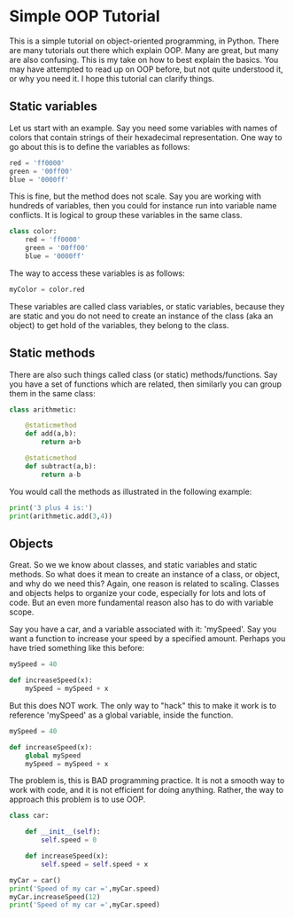 # Simple OOP Tutorial
This is a simple tutorial on object-oriented programming, in Python. There are many tutorials out there which explain OOP. Many are great, but many are also confusing. This is my take on how to best explain the basics. You may have attempted to read up on OOP before, but not quite understood it, or why you need it. I hope this tutorial can clarify things.

## Static variables
Let us start with an example. Say you need some variables with names of colors that contain strings of their hexadecimal representation. One way to go about this is to define the variables as follows:
```python
red = 'ff0000'
green = '00ff00'
blue = '0000ff'
```
This is fine, but the method does not scale. Say you are working with hundreds of variables, then you could for instance run into variable name conflicts. It is logical to group these variables in the same class.
```python
class color:
    red = 'ff0000'
    green = '00ff00'
    blue = '0000ff'
```
The way to access these variables is as follows:
```python
myColor = color.red
```
These variables are called class variables, or static variables, because they are static and you do not need to create an instance of the class (aka an object) to get hold of the variables, they belong to the class.

## Static methods
There are also such things called class (or static) methods/functions. Say you have a set of functions which are related, then similarly you can group them in the same class:
```python
class arithmetic:

    @staticmethod
    def add(a,b):
        return a+b

    @staticmethod
    def subtract(a,b):
        return a-b
```
You would call the methods as illustrated in the following example:
```python
print('3 plus 4 is:')
print(arithmetic.add(3,4))
```


## Objects
Great. So we we know about classes, and static variables and static methods. So what does it mean to create an instance of a class, or object, and why do we need this? Again, one reason is related to scaling. Classes and objects helps to organize your code, especially for lots and lots of code. But an even more fundamental reason also has to do with variable scope.

Say you have a car, and a variable associated with it: 'mySpeed'. Say you want a function to increase your speed by a specified amount. Perhaps you have tried something like this before:
```python
mySpeed = 40

def increaseSpeed(x):
    mySpeed = mySpeed + x
```
But this does NOT work. The only way to "hack" this to make it work is to reference 'mySpeed' as a global variable, inside the function.
```python
mySpeed = 40

def increaseSpeed(x):
    global mySpeed
    mySpeed = mySpeed + x
```
The problem is, this is BAD programming practice. It is not a smooth way to work with code, and it is not efficient for doing anything. Rather, the way to approach this problem is to use OOP.
```python
class car:

    def __init__(self):
        self.speed = 0

    def increaseSpeed(x):
    	self.speed = self.speed + x

myCar = car()
print('Speed of my car =',myCar.speed)
myCar.increaseSpeed(12)
print('Speed of my car =',myCar.speed)
```